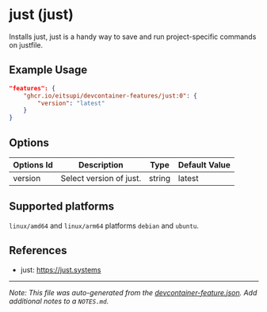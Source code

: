 
# just (just)

Installs just, just is a handy way to save and run project-specific commands on justfile.

## Example Usage

```json
"features": {
    "ghcr.io/eitsupi/devcontainer-features/just:0": {
        "version": "latest"
    }
}
```

## Options

| Options Id | Description | Type | Default Value |
|-----|-----|-----|-----|
| version | Select version of just. | string | latest |

<!-- markdownlint-disable MD041 -->

## Supported platforms

`linux/amd64` and `linux/arm64` platforms `debian` and `ubuntu`.

## References

- just: <https://just.systems>


---

_Note: This file was auto-generated from the [devcontainer-feature.json](https://github.com/eitsupi/devcontainer-features/blob/main/src/just/devcontainer-feature.json).  Add additional notes to a `NOTES.md`._
